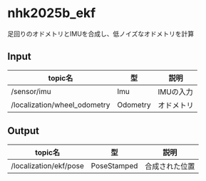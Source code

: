 # nhk2025b_ekf
足回りのオドメトリとIMUを合成し、低ノイズなオドメトリを計算

## Input
| topic名 | 型 | 説明 |
| - | - | - |
| /sensor/imu | Imu | IMUの入力 |
| /localization/wheel_odometry | Odometry | オドメトリ |

## Output
| topic名 | 型 | 説明 |
| - | - | - |
| /localization/ekf/pose | PoseStamped | 合成された位置 |